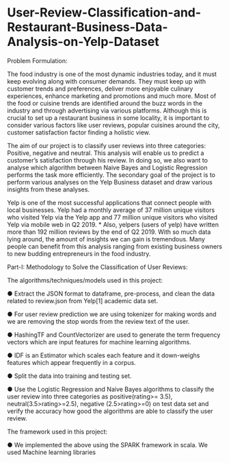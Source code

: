 # User-Review-Classification-and-Restaurant-Business-Data-Analysis-on-Yelp-Dataset

Problem Formulation:

The food industry is one of the most dynamic industries today, and it must keep evolving along with consumer demands. They must keep up with customer trends and preferences, deliver more enjoyable culinary experiences, enhance marketing and promotions and much more. Most of the food or cuisine trends are identified around the buzz words in the industry and through advertising via various platforms. Although this is crucial to set up a restaurant business in some locality, it is important to consider various factors like user reviews, popular cuisines around the city, customer satisfaction factor finding a holistic view.

The aim of our project is to classify user reviews into three categories: Positive, negative and neutral. This analysis will enable us to predict a customer’s satisfaction through his review. In doing so, we also want to analyse which algorithm between Naive Bayes and Logistic Regression performs the task more efficiently. The secondary goal of the project is to perform various analyses on the Yelp Business dataset and draw various insights from these analyses.

Yelp is one of the most successful applications that connect people with local businesses. Yelp had a monthly average of 37 million unique visitors who visited Yelp via the Yelp app and 77 million unique visitors who visited Yelp via mobile web in Q2 2019. * Also, yelpers (users of yelp) have written more than 192 million reviews by the end of Q2 2019. With so much data lying around, the amount of insights we can gain is tremendous. Many people can benefit from this analysis ranging from existing business owners to new budding entrepreneurs in the food industry.

Part-I: Methodology to Solve the Classification of User Reviews:

The algorithms/techniques/models used in this project:

● Extract the JSON format to dataframe, pre-process, and clean the data related to review.json from Yelp[1] academic data set.

● For user review prediction we are using tokenizer for making words and we are removing the stop words from the review text of the user.

● HashingTF and CountVectorizer are used to generate the term frequency vectors which are input features for machine learning algorithms.

● IDF is an Estimator which scales each feature and it down-weighs features which appear frequently in a corpus.

● Split the data into training and testing set.

● Use the Logistic Regression and Naive Bayes algorithms to classify the user review into three categories as positive(rating>= 3.5), neutral(3.5>rating>=2.5), negative (2.5>rating>=0) on test data set and verify the accuracy how good the algorithms are able to classify the user review.

The framework used in this project:

● We implemented the above using the SPARK framework in scala. We used Machine learning libraries
